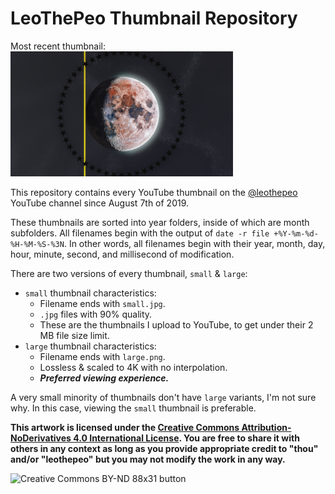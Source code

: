 # LeoThePeo Thumbnail Repository

Most recent thumbnail:
<br>
<a href="https://github.com/leothepeo/thumbnails/blob/main/2024/10/2024-10-23-18-47-12-563large.png"><img src="https://github.com/leothepeo/thumbnails/blob/main/2024/10/2024-10-23-18-47-12-563large.png?raw=true" height="200"></a>

This repository contains every YouTube thumbnail on the [@leothepeo](https://www.youtube.com/@leothepeo) YouTube channel since August 7th of 2019.

These thumbnails are sorted into year folders, inside of which are month subfolders. All filenames begin with the output of `date -r file +%Y-%m-%d-%H-%M-%S-%3N`. In other words, all filenames begin with their year, month, day, hour, minute, second, and millisecond of modification.

There are two versions of every thumbnail, `small` & `large`:
- `small` thumbnail characteristics:
	- Filename ends with `small.jpg`.
	- `.jpg` files with 90% quality.
	- These are the thumbnails I upload to YouTube, to get under their 2 MB file size limit.
- `large` thumbnail characteristics:
	- Filename ends with `large.png`.
	- Lossless & scaled to 4K with no interpolation.
	- _**Preferred viewing experience.**_

A very small minority of thumbnails don't have `large` variants, I'm not sure why. In this case, viewing the `small` thumbnail is preferable.

**This artwork is licensed under the [Creative Commons Attribution-NoDerivatives 4.0 International License](https://creativecommons.org/licenses/by-nd/4.0/). You are free to share it with others in any context as long as you provide appropriate credit to "thou" and/or "leothepeo" but you may not modify the work in any way.**

<img src="https://mirrors.creativecommons.org/presskit/buttons/88x31/png/by-nd.png" alt="Creative Commons BY-ND 88x31 button" height="62">
